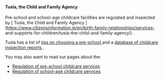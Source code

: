####  **Tusla, the Child and Family Agency**

Pre-school and school-age childcare facilities are regulated and inspected by
[ Tusla, the Child and Family Agency
](https://www.citizensinformation.ie/en/birth-family-relationships/services-
and-supports-for-children/tusla-the-child-and-family-agency/) .

Tusla has a list of [ tips on choosing a pre-school
](http://www.tusla.ie/services/preschool-services/tips-for-parents) and a [
database of childcare inspection reports
](https://www.tusla.ie/services/preschool-services/creche-inspection-reports/)
.

You may also want to read our pages about the:

  * [ Regulation of pre-school childcare services ](https://www.citizensinformation.ie/en/education/pre-school-education-and-childcare/regulation-of-childcare-services/)
  * [ Regulation of school-age childcare services ](https://www.citizensinformation.ie/en/education/pre-school-education-and-childcare/regulation-of-school-age-childcare/)
